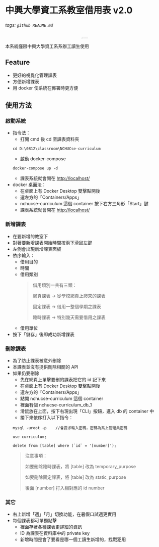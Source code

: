 中興大學資工系教室借用表 v2.0
===
###### tags: `github README.md`

<p align="center">
<img src="https://i.imgur.com/hRdt4iV.png" alt="image-20201027164029288" style="zoom:10%;" />
</p>
本系統僅限中興大學資工系系辦工讀生使用

## Feature
* 更好的視覺化管理課表
* 方便新增課表
* 用 docker 使系統在佈署時更方便

## 使用方法
### 啟動系統
* 指令法：
    * 打開 cmd 後 cd 至課表資料夾
    ```
    cd D:\0812\classroom\NCHUCse-curriculum
    ```
    * 啟動 docker-compose
    ```
    docker-compose up -d
    ```
    * 課表系統就會開在 [http://localhost/](http://localhost/)
* docker 桌面法：
    * 在桌面上有 Docker Desktop 雙擊點開後
    * 選左方的「Containers/Apps」
    * nchucse-curriculum 這個 container 按下右方三角形「Start」鍵
    * 課表系統就會開在 [http://localhost/](http://localhost/)
### 新增課表
* 在要新增的教室下
* 對著要新增課表開始時間按兩下滑鼠左鍵
* 左側會出現新增課表面板
* 依序輸入：
    * 借用目的
    * 時間
    * 借用類別
        > 借用類別一共有三類：
        > 
        > 網頁課表 -> 從學校網頁上爬來的課表
        > 
        > 固定課表 -> 借用一整個學期之課表
        > 
        > 臨時課表 -> 特別幾天需要借用之課表
    * 借用單位
* 按下「儲存」後即成功新增課表
### 刪除課表
* 為了防止課表被意外刪除
* 本課表並沒有提供刪除相關的 API
* 如果仍要刪除
    * 先在網頁上單擊要刪的課表把它的 id 記下來
    * 在桌面上有 Docker Desktop 雙擊點開後
    * 選左方的「Containers/Apps」
    * 點開 nchucse-curriculum 這個 container
    * 裡面有個 nchucse-curriculum_db_1
    * 滑鼠放在上面，按下右現出現「CLI」按鈕，進入 db 的 container 中
    * 接下來依序打入以下指令：
    ```
    mysql -uroot -p    //會要求輸入密碼，密碼為系上管理員密碼
    ```
    ```
    use curriculum;
    ```
    ```
    delete from [table] where (`id` = '[number]');
    ```
    > 注意事項：
    > 
    > 如要刪除臨時課表，將 [table] 改為 temporary_purpose
    > 
    > 如要刪除固定課表，將 [table] 改為 static_purpose
    >  
    > 後面 [number] 打入相對應的 id number
### 其它
* 右上新增「週」「月」切換功能，在暑假口試週更實用
* 每個課表都可單獨點擊
    * 裡面存著各種課表更詳細的資訊
    * ID 為課表在資料庫中的 private key
    * 新增時間是會了要看是哪一個工讀生新增的，找戰犯用